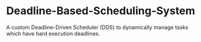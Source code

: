 # Deadline-Based-Scheduling-System
A custom Deadline-Driven Scheduler (DDS) to dynamically manage tasks which have hard execution deadlines.
